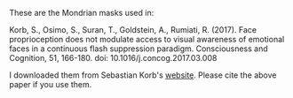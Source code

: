 These are the Mondrian masks used in:

Korb, S., Osimo, S., Suran, T., Goldstein, A., Rumiati, R. (2017). Face proprioception does not modulate access to visual awareness of emotional faces in a continuous flash suppression paradigm. Consciousness and Cognition, 51, 166-180. doi: 10.1016/j.concog.2017.03.008

I downloaded them from Sebastian Korb's [website](https://sebkorb.wordpress.com/psychopy-coding/). Please cite the above paper if you use them.
